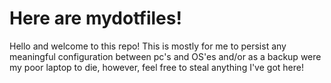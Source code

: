 # Here are mydotfiles!

Hello and welcome to this repo! 
This is mostly for me to persist any meaningful configuration between pc's and OS'es and/or as a backup were my poor laptop to die, 
however, feel free to steal anything I've got here!
